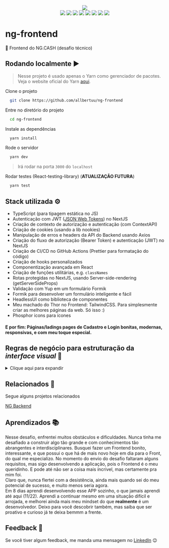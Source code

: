 <div align="center">
  <img src="https://img.shields.io/badge/status-developing-blue" />
</div>
<div align="center">
  <img src="https://img.shields.io/badge/NextJS-black?&logo=next.js&logoColor=white" />
  <img src="https://img.shields.io/badge/React-%2320232a.svg?&logo=react&logoColor=%2361DAFB" />
  <img src="https://img.shields.io/badge/TypeScript-007ACC?&logo=typescript&logoColor=white" />
  <img src="https://img.shields.io/badge/-Axios-%23000000" />
  <img src="https://img.shields.io/badge/-Formik-%231d4c78" />
  <img src="https://img.shields.io/badge/-Yup-%23bf28b3" />
  <img src="https://img.shields.io/badge/-HeadlessUI-%23437cf7" />
  <img src="https://img.shields.io/badge/TailwindCSS-%2338B2AC.svg?&logo=tailwind-css&logoColor=white" />
</div>

# ng-frontend

🎨 Frontend do NG.CASH (desafio técnico)

## Rodando localmente ▶

> Nesse projeto é usado apenas o Yarn como gerenciador de pacotes. Veja o website oficial do Yarn [aqui](https://yarnpkg.com/).

Clone o projeto

```bash
  git clone https://github.com/allbertuu/ng-frontend
```

Entre no diretório do projeto

```bash
  cd ng-frontend
```

Instale as dependências

```bash
  yarn install
```

Rode o servidor

```bash
  yarn dev
```

> Irá rodar na porta `3000` do `localhost`

Rodar testes (React-testing-library) (**ATUALIZAÇÃO FUTURA**)

```bash
  yarn test
```

## Stack utilizada ⚙

-   TypeScript (para tipagem estática no JS)
-   Autenticação com JWT ([JSON Web Tokens](https://jwt.io/introduction)) no NextJS
-   Criação de contexto de autorização e autenticação (com ContextAPI)
-   Criação de cookies (usando a lib nookies)
-   Manipulação de erros e headers da API do Backend usando Axios
-   Criação do fluxo de autorização (Bearer Token) e autenticação (JWT) no NextJS
-   Criação de CI/CD no GitHub Actions (Prettier para formatação do código)
-   Criação de hooks personalizados
-   Componentização avançada em React
-   Criação de funções utilitárias, e.g. `classNames`
-   Rotas protegidas no NextJS, usando Server-side-rendering (getServerSideProps)
-   Validação com Yup em um formulário Formik
-   Formik para desenvolver um formulário inteligente e fácil
-   HeadlessUI como biblioteca de componentes
-   Meu machado do Thor no Frontend: TailwindCSS. Para simplesmente criar as melhores páginas da web. Só isso :)
-   Phosphor icons para ícones

#### E por fim: Páginas/ladings pages de Cadastro e Login bonitas, modernas, responsivas, e com meu toque especial.

## Regras de negócio para estruturação da _interface visual_ 📑

<details>
<summary>Clique aqui para expandir</summary>

-   [x] Página para realizar o cadastro na NG informando _username_ e _password._
-   [x] Página para realizar o login informando _username_ e _password._
-   [-] Com o usuário logado, a página principal deve apresentar:
    -   [-] _balance_ atual do usuário;
    -   [-] Seção voltada à realização de transferências para outros usuários NG a partir do _username_ de quem sofrerá o _cash-in_;
    -   [-] Tabela com os detalhes de todas as transações que o usuário participou;
    -   [-] Mecanismo para filtrar a tabela por data de transação e/ou transações do tipo _cash-in_/_cash-out_;
    -   [x] Botão para realizar o _log-out._

</details>

## Relacionados 🔗

Segue alguns projetos relacionados

[NG Backend](https://github.com/allbertuu/ng-backend)

## Aprendizados 📚

Nesse desafio, enfrentei muitos obstáculos e dificuldades. Nunca tinha me desafiado a construir algo tão grande e com conhecimentos tão abrangentes e interdisciplinares. Busquei fazer um Frontend bonito, interessante, e que possui o que há de mais novo hoje em dia para o Front, do qual me especializo. No momento do envio do desafio faltaram alguns requisitos, mas sigo desenvolvendo a aplicação, pois o Frontend é o meu queridinho. E pode até não ser a coisa mais íncrivel, mas certamente pra mim foi.  
Claro que, nunca flertei com a desistência, ainda mais quando sei do meu potencial de sucesso, e muito menos seria agora.  
Em 8 dias aprendi desenvolvendo esse APP sozinho, o que jamais aprendi até aqui (11/22). Aprendi a continuar mesmo em uma situação difícil e arrojada, e melhorei ainda mais meu mindset do que **realmente** é um desenvolvedor. Deixo para você descobrir também, mas saiba que ser proativo e curioso já te deixa bemmm a frente.

## Feedback 💬

Se você tiver algum feedback, me manda uma mensagem no [LinkedIn](https://www.linkedin.com/in/albertov-albuquerque/) 😉
